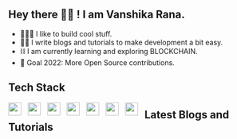 ## Hey there 👋🏻 ! I am Vanshika Rana.

- 👩🏻‍💻 I like to build cool stuff.
- ✍🏻 I write blogs and tutorials to make development a bit easy.
- ⛓️ I am currently learning and exploring BLOCKCHAIN.
- 🎯 Goal 2022: More Open Source contributions.

## Tech Stack
<img align="left" width="26px" src="https://cdn.jsdelivr.net/gh/devicons/devicon/icons/html5/html5-original.svg" style="padding-right:10px;" />
<img align="left" width="26px" src="https://cdn.jsdelivr.net/gh/devicons/devicon/icons/css3/css3-plain.svg" style="padding-right:10px;" />
<img align="left" width="26px" src="https://cdn.jsdelivr.net/gh/devicons/devicon/icons/javascript/javascript-original.svg"  style="padding-right:10px;"/>
<img align="left" width="26px" src="https://cdn.jsdelivr.net/gh/devicons/devicon/icons/react/react-original.svg" style="padding-right:10px;"/>
<img align="left" width="26px" src="https://cdn.jsdelivr.net/gh/devicons/devicon/icons/python/python-original.svg" style="padding-right:10px;"/>
<img align="left" width="26px" src="https://cdn.jsdelivr.net/gh/devicons/devicon/icons/heroku/heroku-plain.svg" style="padding-right:10px;"/>
<img align="left" width="26px" src="https://cdn.jsdelivr.net/gh/devicons/devicon/icons/java/java-original.svg" style="padding-right:10px;"/>

## Latest Blogs and Tutorials

<!-- BLOG-POST-LIST:START -->
<!-- BLOG-POST-LIST:END -->
